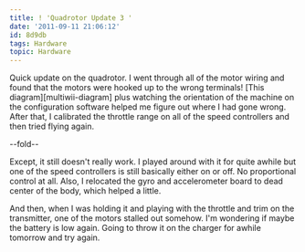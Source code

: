 ```yaml
---
title: ! 'Quadrotor Update 3 '
date: '2011-09-11 21:06:12'
id: 8d9db
tags: Hardware
topic: Hardware
---
```


Quick update on the quadrotor. I went through all of the motor wiring and found that the motors were hooked up to the wrong terminals! [This diagram][multiwii-diagram] plus watching the orientation of the machine on the configuration software helped me figure out where I had gone wrong. After that, I calibrated the throttle range on all of the speed controllers and then tried flying again.

--fold--

Except, it still doesn't really work. I played around with it for quite awhile but one of the speed controllers is still basically either on or off. No proportional control at all. Also, I relocated the gyro and accelerometer board to dead center of the body, which helped a little.

And then, when I was holding it and playing with the throttle and trim on the transmitter, one of the motors stalled out somehow. I'm wondering if maybe the battery is low again. Going to throw it on the charger for awhile tomorrow and try again.
